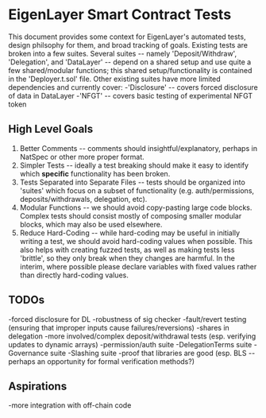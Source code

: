 # EigenLayer Smart Contract Tests
This document provides some context for EigenLayer's automated tests, design philsophy for them, and broad tracking of goals.
Existing tests are broken into a few suites.
Several suites -- namely 'Deposit/Withdraw', 'Delegation', and 'DataLayer' -- depend on a shared setup and use quite a few shared/modular functions; this shared setup/functionality is contained in the 'Deployer.t.sol' file.
Other existing suites have more limited dependencies and currently cover:
-'Disclosure' -- covers forced disclosure of data in DataLayer
-'NFGT' -- covers basic testing of experimental NFGT token

## High Level Goals
1. Better Comments -- comments should insightful/explanatory, perhaps in NatSpec or other more proper format.
2. Simpler Tests -- ideally a test breaking should make it easy to identify which **specific** functionality has been broken.
3. Tests Separated into Separate Files -- tests should be organized into 'suites' which focus on a subset of functionality (e.g. auth/permissions, deposits/withdrawals, delegation, etc).
4. Modular Functions -- we should avoid copy-pasting large code blocks. Complex tests should consist mostly of composing smaller modular blocks, which may also be used elsewhere.
5. Reduce Hard-Coding -- while hard-coding may be useful in initially writing a test, we should avoid hard-coding values when possible. This also helps with creating fuzzed tests, as well as making tests less 'brittle', so they only break when they changes are harmful. In the interim, where possible please declare variables with fixed values rather than directly hard-coding values.

## TODOs
-forced disclosure for DL
-robustness of sig checker
-fault/revert testing (ensuring that improper inputs cause failures/reversions)
-shares in delegation
-more involved/complex deposit/withdrawal tests (esp. verifying updates to dynamic arrays)
-permission/auth suite
-DelegationTerms suite
-Governance suite
-Slashing suite
-proof that libraries are good (esp. BLS -- perhaps an opportunity for formal verification methods?)

## Aspirations
-more integration with off-chain code